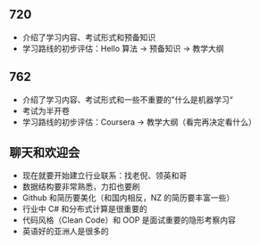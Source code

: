 ## 720
- 介绍了学习内容、考试形式和预备知识
- 学习路线的初步评估：Hello 算法 -> 预备知识 -> 教学大纲
## 762
- 介绍了学习内容、考试形式和一些不重要的”什么是机器学习“
- 考试为半开卷
- 学习路线的初步评估：Coursera -> 教学大纲（看完再决定看什么）
## 聊天和欢迎会
- 现在就要开始建立行业联系：找老倪、领英和哥
- 数据结构要非常熟悉，力扣也要刷
- Github 和简历要美化（和国内相反，NZ 的简历要丰富一些）
- 行业中 C# 和分布式计算是很重要的
- 代码风格（Clean Code）和 OOP 是面试重要的隐形考察内容
- 英语好的亚洲人是很多的